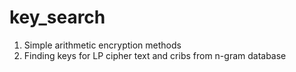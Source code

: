 # key_search
1. Simple arithmetic encryption methods
2. Finding keys for LP cipher text and cribs from n-gram database
